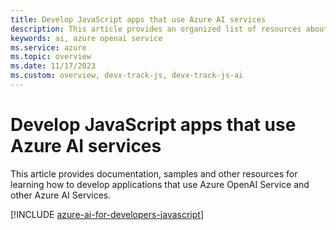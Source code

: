 ```yaml
---
title: Develop JavaScript apps that use Azure AI services
description: This article provides an organized list of resources about Azure AI scenarios for JavaScript developers, including documentation and code samples.
keywords: ai, azure openai service
ms.service: azure
ms.topic: overview
ms.date: 11/17/2023
ms.custom: overview, devx-track-js, devx-track-js-ai
---
```


# Develop JavaScript apps that use Azure AI services

This article provides documentation, samples and other resources for learning how to develop applications that use Azure OpenAI Service and other Azure AI Services.

[!INCLUDE [azure-ai-for-developers-javascript](../ai/includes/azure-ai-for-developers-javascript.md)]
